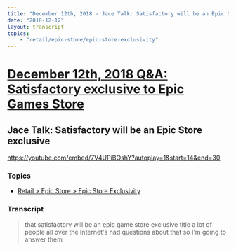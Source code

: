 ```yaml
---
title: "December 12th, 2018 - Jace Talk: Satisfactory will be an Epic Store exclusive"
date: "2018-12-12"
layout: transcript
topics: 
    - "retail/epic-store/epic-store-exclusivity"
---
```

# [December 12th, 2018 Q&A: Satisfactory exclusive to Epic Games Store](../2018-12-12.md)
## Jace Talk: Satisfactory will be an Epic Store exclusive
https://youtube.com/embed/7V4UPiBOshY?autoplay=1&start=14&end=30
### Topics
* [Retail > Epic Store > Epic Store Exclusivity](../topics/retail/epic-store/epic-store-exclusivity.md)

### Transcript

> that satisfactory will be an epic game
> store exclusive title a lot of people
> all over the Internet's had questions
> about that so I'm going to answer them
